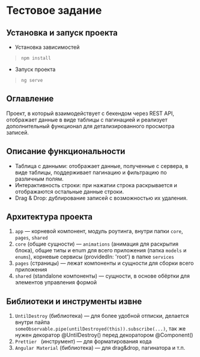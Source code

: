# Тестовое задание

## Установка и запуск проекта

* Установка зависимостей
> `npm install`

* Запуск проекта
> `ng serve`

## Оглавление

Проект, в который взаимодействует с бекендом через REST API, отображает данные в виде таблицы с пагинацией и реализует дополнительный функционал для детализированного просмотра записей.

## Описание функциональности

* Таблица с данными: отображает данные, полученные с сервера, в виде таблицы, поддерживает пагинацию и фильтрацию по различным полям.
* Интерактивность строки: при нажатии строка раскрывается и отображаются остальные данные строки.
* Drag & Drop: дублирование записей с возможностью их удаления.

## Архитектура проекта

1. `app` — корневой компонент, модуль роутинга, внутри папки `core`, `pages`, `shared`
2. `core` (общие сущности) — `animations` (анимация для раскрытия блока), общие типы и enum для всего приложения (папка `models` и `enums`), корневые сервисы (providedIn: 'root') в папке `services`
3. `pages` (страницы) — лежат компоненты и сущности для сборки всего приложения
4. `shared` (standalone компоненты) — сущности, в основе обёртки для элементов управления формой

## Библиотеки и инструменты извне
1. `UntilDestroy` (библиотека) — для более удобной отписки, делается внутри пайпа `someObservable.pipe(untilDestroyed(this)).subscribe(...)`, так же нужен декоратор @UntilDestroy() перед декоратором @Component()
2. `Prettier ` (инструмент) — для форматирования кода
3. `Angular Material` (библиотека) — для drag&drop, пагинатора и т.п.
